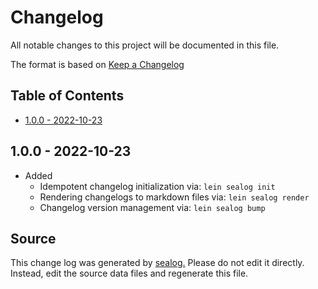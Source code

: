 # Changelog

All notable changes to this project will be documented in this file.

The format is based on [Keep a Changelog](https://keepachangelog.com/en/1.0.0/)

## Table of Contents

* [1.0.0 - 2022-10-23](#1.0.0---2022-10-23)

## 1.0.0 - 2022-10-23

* Added
  * Idempotent changelog initialization via: `lein sealog init`
  * Rendering changelogs to markdown files via: `lein sealog render`
  * Changelog version management via: `lein sealog bump`

## Source

This change log was generated by [sealog.](https://github.com/Wall-Brew-Co/sealog)
Please do not edit it directly. Instead, edit the source data files and regenerate this file.
